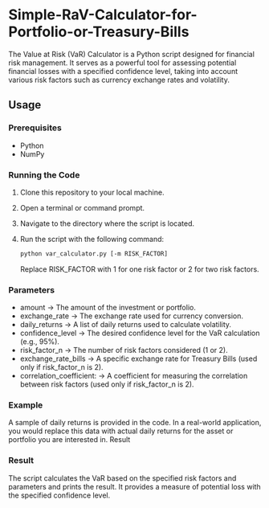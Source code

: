 # Simple-RaV-Calculator-for-Portfolio-or-Treasury-Bills
The Value at Risk (VaR) Calculator is a Python script designed for financial risk management. It serves as a powerful tool for assessing potential financial losses with a specified confidence level, taking into account various risk factors such as currency exchange rates and volatility.

## Usage

### Prerequisites

- Python
- NumPy 

### Running the Code

1. Clone this repository to your local machine.

2. Open a terminal or command prompt.

3. Navigate to the directory where the script is located.

4. Run the script with the following command:

   ```bash
   python var_calculator.py [-m RISK_FACTOR]
   ```

    Replace RISK_FACTOR with 1 for one risk factor or 2 for two risk factors.

### Parameters

   - amount                    -> The amount of the investment or portfolio.
   - exchange_rate             -> The exchange rate used for currency conversion.
   - daily_returns             -> A list of daily returns used to calculate volatility.
   - confidence_level          -> The desired confidence level for the VaR calculation (e.g., 95%).
   - risk_factor_n             -> The number of risk factors considered (1 or 2).
   - exchange_rate_bills       -> A specific exchange rate for Treasury Bills (used only if risk_factor_n is 2).
   - correlation_coefficient:  -> A coefficient for measuring the correlation between risk factors (used only if risk_factor_n is 2).

### Example

A sample of daily returns is provided in the code. In a real-world application, you would replace this data with actual daily returns for the asset or portfolio you are interested in.
Result

### Result
The script calculates the VaR based on the specified risk factors and parameters and prints the result. It provides a measure of potential loss with the specified confidence level.
